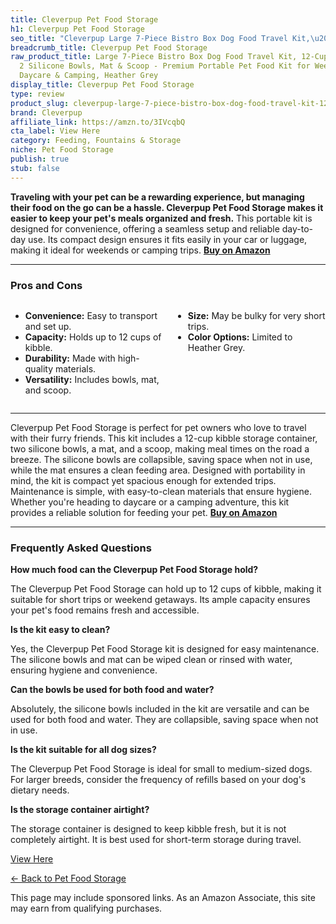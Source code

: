 ```yaml
---
title: Cleverpup Pet Food Storage
h1: Cleverpup Pet Food Storage
seo_title: "Cleverpup Large 7-Piece Bistro Box Dog Food Travel Kit,\u2026"
breadcrumb_title: Cleverpup Pet Food Storage
raw_product_title: Large 7-Piece Bistro Box Dog Food Travel Kit, 12-Cup Kibble Storage,
  2 Silicone Bowls, Mat & Scoop - Premium Portable Pet Food Kit for Weekends, Overnights,
  Daycare & Camping, Heather Grey
display_title: Cleverpup Pet Food Storage
type: review
product_slug: cleverpup-large-7-piece-bistro-box-dog-food-travel-kit-12-cup-kibble-st-75d858d0
brand: Cleverpup
affiliate_link: https://amzn.to/3IVcqbQ
cta_label: View Here
category: Feeding, Fountains & Storage
niche: Pet Food Storage
publish: true
stub: false
---
```


<div id="intro" class="full-width">
  <p><strong>Traveling with your pet can be a rewarding experience, but managing their food on the go can be a hassle. Cleverpup Pet Food Storage makes it easier to keep your pet's meals organized and fresh.</strong> This portable kit is designed for convenience, offering a seamless setup and reliable day-to-day use. Its compact design ensures it fits easily in your car or luggage, making it ideal for weekends or camping trips. <a href="https://amzn.to/3IVcqbQ" rel="nofollow sponsored noopener" target="_blank"><strong>Buy on Amazon</strong></a></p>
</div>

<hr />
<h3 id="pros-cons">Pros and Cons</h3>
<div class="pc-grid" style="display:grid;grid-template-columns:1fr 1fr;gap:16px;">
  <ul>
    <li><strong>Convenience:</strong> Easy to transport and set up.</li>
    <li><strong>Capacity:</strong> Holds up to 12 cups of kibble.</li>
    <li><strong>Durability:</strong> Made with high-quality materials.</li>
    <li><strong>Versatility:</strong> Includes bowls, mat, and scoop.</li>
  </ul>
  <ul>
    <li><strong>Size:</strong> May be bulky for very short trips.</li>
    <li><strong>Color Options:</strong> Limited to Heather Grey.</li>
  </ul>
</div>
<hr />

<div class="full-width">
  <p>Cleverpup Pet Food Storage is perfect for pet owners who love to travel with their furry friends. This kit includes a 12-cup kibble storage container, two silicone bowls, a mat, and a scoop, making meal times on the road a breeze. The silicone bowls are collapsible, saving space when not in use, while the mat ensures a clean feeding area. Designed with portability in mind, the kit is compact yet spacious enough for extended trips. Maintenance is simple, with easy-to-clean materials that ensure hygiene. Whether you're heading to daycare or a camping adventure, this kit provides a reliable solution for feeding your pet. <a href="https://amzn.to/3IVcqbQ" rel="nofollow sponsored noopener" target="_blank"><strong>Buy on Amazon</strong></a></p>
</div>

<hr />
<h3 id="faqs">Frequently Asked Questions</h3>

<p><strong>How much food can the Cleverpup Pet Food Storage hold?</strong></p>
<p>The Cleverpup Pet Food Storage can hold up to 12 cups of kibble, making it suitable for short trips or weekend getaways. Its ample capacity ensures your pet's food remains fresh and accessible.</p>

<p><strong>Is the kit easy to clean?</strong></p>
<p>Yes, the Cleverpup Pet Food Storage kit is designed for easy maintenance. The silicone bowls and mat can be wiped clean or rinsed with water, ensuring hygiene and convenience.</p>

<p><strong>Can the bowls be used for both food and water?</strong></p>
<p>Absolutely, the silicone bowls included in the kit are versatile and can be used for both food and water. They are collapsible, saving space when not in use.</p>

<p><strong>Is the kit suitable for all dog sizes?</strong></p>
<p>The Cleverpup Pet Food Storage is ideal for small to medium-sized dogs. For larger breeds, consider the frequency of refills based on your dog's dietary needs.</p>

<p><strong>Is the storage container airtight?</strong></p>
<p>The storage container is designed to keep kibble fresh, but it is not completely airtight. It is best used for short-term storage during travel.</p>
<p><a class="btn" href="https://amzn.to/3IVcqbQ" target="_blank" rel="nofollow sponsored noopener">View Here</a></p>
<p><a href="/roundups/feeding-fountains-storage/pet-food-storage/">← Back to Pet Food Storage</a></p>
<aside class="disclosure">This page may include sponsored links. As an Amazon Associate, this site may earn from qualifying purchases.</aside>
